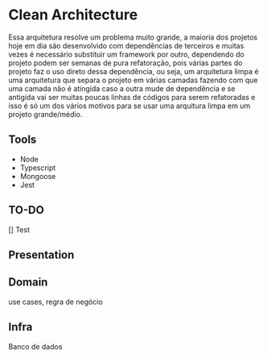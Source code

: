 # Clean Architecture
Essa arquitetura resolve um problema muito grande, a maioria dos projetos hoje em dia são desenvolvido com dependências de terceiros e muitas vezes é necessário substituir um framework por outro, dependendo do projeto podem ser semanas de pura refatoração, pois várias partes do projeto faz o uso direto dessa dependência, ou seja, um arquitetura limpa é uma arquitetura que separa o projeto em várias camadas fazendo com que uma camada não é atingida caso a outra mude de dependência e se antigida vai ser muitas poucas linhas de códigos para serem refatoradas e isso é só um dos vários motivos para se usar uma arquitura limpa em um projeto grande/médio.

## Tools
- Node
- Typescript
- Mongoose
- Jest

## TO-DO
[] Test

## Presentation

## Domain
use cases, regra de negócio

## Infra
Banco de dados